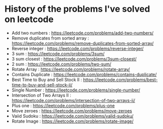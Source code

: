 # History of the problems I've solved on leetcode
* Add two numbers : https://leetcode.com/problems/add-two-numbers/
* Remove duplicates from sorted array : https://leetcode.com/problems/remove-duplicates-from-sorted-array/
* Reverse integer : https://leetcode.com/problems/reverse-integer/
* 3 sum : https://leetcode.com/problems/3sum/
* 3 sum closest : https://leetcode.com/problems/3sum-closest/
* 2 sum : https://leetcode.com/problems/two-sum/
* Rotate Array : https://leetcode.com/problems/rotate-array/
* Contains Duplicate : https://leetcode.com/problems/contains-duplicate/
* Best Time to Buy and Sell Stock II : https://leetcode.com/problems/best-time-to-buy-and-sell-stock-ii/
* Single Number : https://leetcode.com/problems/single-number/
* Intersection of Two Arrays II : https://leetcode.com/problems/intersection-of-two-arrays-ii/
* Plus one : https://leetcode.com/problems/plus-one
* Move zeroes : https://leetcode.com/problems/move-zeroes
* Vaiid Sudoku : https://leetcode.com/problems/valid-sudoku/
* Rotate Image : https://leetcode.com/problems/rotate-image/